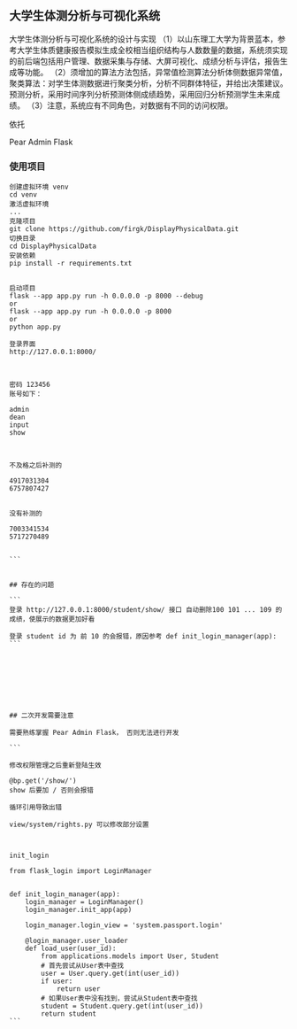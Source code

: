 
## 大学生体测分析与可视化系统


大学生体测分析与可视化系统的设计与实现
（1）以山东理工大学为背景蓝本，参考大学生体质健康报告模拟生成全校相当组织结构与人数数量的数据，系统须实现的前后端包括用户管理、数据采集与存储、大屏可视化、成绩分析与评估，报告生成等功能。
（2）须增加的算法方法包括，异常值检测算法分析体侧数据异常值， 聚类算法：对学生体测数据进行聚类分析，分析不同群体特征，并给出决策建议。预测分析，采用时间序列分析预测体侧成绩趋势，采用回归分析预测学生未来成绩。
（3）注意，系统应有不同角色，对数据有不同的访问权限。










依托

Pear Admin Flask


### 使用项目

```
创建虚拟环境 venv
cd venv
激活虚拟环境
...
克隆项目
git clone https://github.com/firgk/DisplayPhysicalData.git
切换目录
cd DisplayPhysicalData
安装依赖
pip install -r requirements.txt


启动项目
flask --app app.py run -h 0.0.0.0 -p 8000 --debug
or
flask --app app.py run -h 0.0.0.0 -p 8000
or
python app.py

登录界面
http://127.0.0.1:8000/



```




````
密码 123456
账号如下：

admin
dean
input
show



不及格之后补测的

4917031304
6757807427


没有补测的

7003341534
5717270489


```


## 存在的问题

```
登录 http://127.0.0.1:8000/student/show/ 接口 自动删除100 101 ... 109 的成绩，使展示的数据更加好看

登录 student id 为 前 10 的会报错，原因参考 def init_login_manager(app):
```








## 二次开发需要注意

需要熟练掌握 Pear Admin Flask， 否则无法进行开发

```

修改权限管理之后重新登陆生效

@bp.get('/show/')
show 后要加 / 否则会报错

循环引用导致出错

view/system/rights.py 可以修改部分设置



init_login

from flask_login import LoginManager


def init_login_manager(app):
    login_manager = LoginManager()
    login_manager.init_app(app)

    login_manager.login_view = 'system.passport.login'

    @login_manager.user_loader
    def load_user(user_id):
        from applications.models import User, Student
        # 首先尝试从User表中查找
        user = User.query.get(int(user_id))
        if user:
            return user
        # 如果User表中没有找到，尝试从Student表中查找
        student = Student.query.get(int(user_id))
        return student
```




